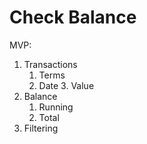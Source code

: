 # Check Balance

MVP:
1. Transactions
    1. Terms
      2. Date
        3. Value
2. Balance
    1. Running
      2. Total
3. Filtering
